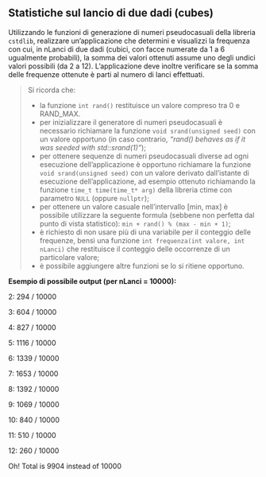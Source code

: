 ## Statistiche sul lancio di due dadi (cubes)

Utilizzando le funzioni di generazione di numeri pseudocasuali della libreria ``cstdlib``, realizzare un’applicazione che determini e visualizzi la frequenza con cui, in nLanci di due dadi (cubici, con facce numerate da 1 a 6 ugualmente
probabili), la somma dei valori ottenuti assume uno degli undici valori possibili (da 2 a 12). L’applicazione deve inoltre verificare se la somma delle frequenze ottenute è parti al numero di lanci effettuati.

> Si ricorda che:
> * la funzione ``int rand()`` restituisce un valore compreso tra 0 e RAND_MAX.
> * per inizializzare il generatore di numeri pseudocasuali è necessario richiamare la funzione ``void srand(unsigned seed)`` con un valore opportuno (in caso contrario, *“rand() behaves as if it was seeded with std::srand(1)”*);
> * per ottenere sequenze di numeri pseudocasuali diverse ad ogni esecuzione dell’applicazione è opportuno richiamare la funzione ``void srand(unsigned seed)`` con un valore derivato dall’istante di esecuzione dell’applicazione, ad esempio ottenuto richiamando la funzione ``time_t time(time_t* arg)`` della libreria ctime con parametro ``NULL`` (oppure ``nullptr``);
> * per ottenere un valore casuale nell’intervallo [min, max] è possibile utilizzare la seguente formula (sebbene non perfetta dal punto di vista statistico): ``min + rand() % (max - min + 1)``;
> * è richiesto di non usare più di una variabile per il conteggio delle frequenze, bensì una funzione ``int frequenza(int valore, int nLanci)`` che restituisce il conteggio delle occorrenze di un particolare valore;
> * è possibile aggiungere altre funzioni se lo si ritiene opportuno.

**Esempio di possibile output (per nLanci = 10000):**

2: 294 / 10000

3: 604 / 10000

4: 827 / 10000

5: 1116 / 10000

6: 1339 / 10000

7: 1653 / 10000

8: 1392 / 10000

9: 1069 / 10000

10: 840 / 10000

11: 510 / 10000

12: 260 / 10000

Oh! Total is 9904 instead of 10000
